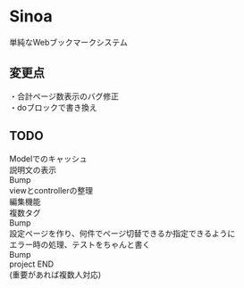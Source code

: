 # Sinoa  
単純なWebブックマークシステム  

## 変更点  
・合計ページ数表示のバグ修正  
・doブロックで書き換え  
  
## TODO  
Modelでのキャッシュ  
説明文の表示  
Bump  
viewとcontrollerの整理  
編集機能  
複数タグ  
Bump  
設定ページを作り、何件でページ切替できるか指定できるように  
エラー時の処理、テストをちゃんと書く  
Bump  
project END  
(重要があれば複数人対応)  
